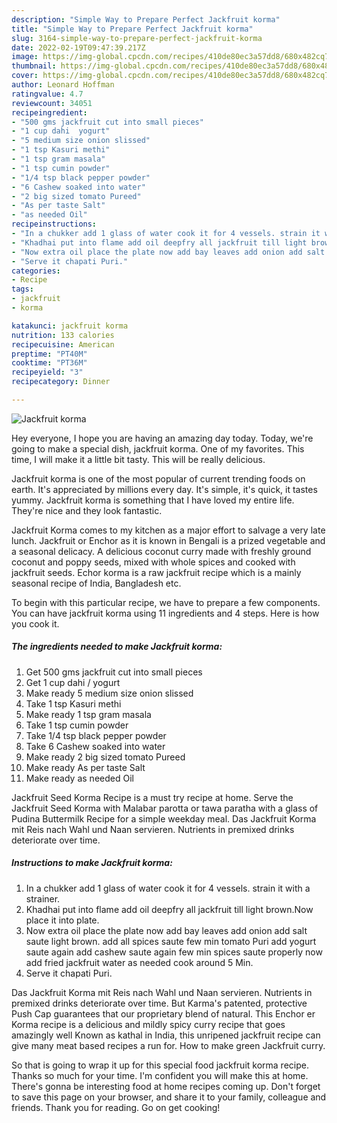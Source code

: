 ```yaml
---
description: "Simple Way to Prepare Perfect Jackfruit korma"
title: "Simple Way to Prepare Perfect Jackfruit korma"
slug: 3164-simple-way-to-prepare-perfect-jackfruit-korma
date: 2022-02-19T09:47:39.217Z
image: https://img-global.cpcdn.com/recipes/410de80ec3a57dd8/680x482cq70/jackfruit-korma-recipe-main-photo.jpg
thumbnail: https://img-global.cpcdn.com/recipes/410de80ec3a57dd8/680x482cq70/jackfruit-korma-recipe-main-photo.jpg
cover: https://img-global.cpcdn.com/recipes/410de80ec3a57dd8/680x482cq70/jackfruit-korma-recipe-main-photo.jpg
author: Leonard Hoffman
ratingvalue: 4.7
reviewcount: 34051
recipeingredient:
- "500 gms jackfruit cut into small pieces"
- "1 cup dahi  yogurt"
- "5 medium size onion slissed"
- "1 tsp Kasuri methi"
- "1 tsp gram masala"
- "1 tsp cumin powder"
- "1/4 tsp black pepper powder"
- "6 Cashew soaked into water"
- "2 big sized tomato Pureed"
- "As per taste Salt"
- "as needed Oil"
recipeinstructions:
- "In a chukker add 1 glass of water cook it for 4 vessels. strain it with a strainer."
- "Khadhai put into flame add oil deepfry all jackfruit till light brown.Now place it into plate."
- "Now extra oil place the plate now add bay leaves add onion add salt saute light brown. add all spices saute few min tomato Puri add yogurt saute again add cashew saute again few min spices saute properly now add fried jackfruit water as needed cook around 5 Min."
- "Serve it chapati Puri."
categories:
- Recipe
tags:
- jackfruit
- korma

katakunci: jackfruit korma 
nutrition: 133 calories
recipecuisine: American
preptime: "PT40M"
cooktime: "PT36M"
recipeyield: "3"
recipecategory: Dinner

---
```



![Jackfruit korma](https://img-global.cpcdn.com/recipes/410de80ec3a57dd8/680x482cq70/jackfruit-korma-recipe-main-photo.jpg)

Hey everyone, I hope you are having an amazing day today. Today, we're going to make a special dish, jackfruit korma. One of my favorites. This time, I will make it a little bit tasty. This will be really delicious.

Jackfruit korma is one of the most popular of current trending foods on earth. It's appreciated by millions every day. It's simple, it's quick, it tastes yummy. Jackfruit korma is something that I have loved my entire life. They're nice and they look fantastic.

Jackfruit Korma comes to my kitchen as a major effort to salvage a very late lunch. Jackfruit or Enchor as it is known in Bengali is a prized vegetable and a seasonal delicacy. A delicious coconut curry made with freshly ground coconut and poppy seeds, mixed with whole spices and cooked with jackfruit seeds. Echor korma is a raw jackfruit recipe which is a mainly seasonal recipe of India, Bangladesh etc.


To begin with this particular recipe, we have to prepare a few components. You can have jackfruit korma using 11 ingredients and 4 steps. Here is how you cook it.

<!--inarticleads1-->

##### The ingredients needed to make Jackfruit korma:

1. Get 500 gms jackfruit cut into small pieces
1. Get 1 cup dahi / yogurt
1. Make ready 5 medium size onion slissed
1. Take 1 tsp Kasuri methi
1. Make ready 1 tsp gram masala
1. Take 1 tsp cumin powder
1. Take 1/4 tsp black pepper powder
1. Take 6 Cashew soaked into water
1. Make ready 2 big sized tomato Pureed
1. Make ready As per taste Salt
1. Make ready as needed Oil


Jackfruit Seed Korma Recipe is a must try recipe at home. Serve the Jackfruit Seed Korma with Malabar parotta or tawa paratha with a glass of Pudina Buttermilk Recipe for a simple weekday meal. Das Jackfruit Korma mit Reis nach Wahl und Naan servieren. Nutrients in premixed drinks deteriorate over time. 

<!--inarticleads2-->

##### Instructions to make Jackfruit korma:

1. In a chukker add 1 glass of water cook it for 4 vessels. strain it with a strainer.
1. Khadhai put into flame add oil deepfry all jackfruit till light brown.Now place it into plate.
1. Now extra oil place the plate now add bay leaves add onion add salt saute light brown. add all spices saute few min tomato Puri add yogurt saute again add cashew saute again few min spices saute properly now add fried jackfruit water as needed cook around 5 Min.
1. Serve it chapati Puri.


Das Jackfruit Korma mit Reis nach Wahl und Naan servieren. Nutrients in premixed drinks deteriorate over time. But Karma&#39;s patented, protective Push Cap guarantees that our proprietary blend of natural. This Enchor er Korma recipe is a delicious and mildly spicy curry recipe that goes amazingly well Known as kathal in India, this unripened jackfruit recipe can give many meat based recipes a run for. How to make green Jackfruit curry. 

So that is going to wrap it up for this special food jackfruit korma recipe. Thanks so much for your time. I'm confident you will make this at home. There's gonna be interesting food at home recipes coming up. Don't forget to save this page on your browser, and share it to your family, colleague and friends. Thank you for reading. Go on get cooking!
